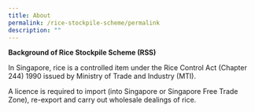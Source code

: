 ```yaml
---
title: About
permalink: /rice-stockpile-scheme/permalink
description: ""
---
```

**Background of Rice Stockpile Scheme (RSS)**

In Singapore, rice is a controlled item under the Rice Control Act (Chapter 244) 1990 issued by Ministry of Trade and Industry (MTI). 
 
 A licence is required to import (into Singapore or Singapore Free Trade Zone), re-export and carry out wholesale dealings of rice.
 
